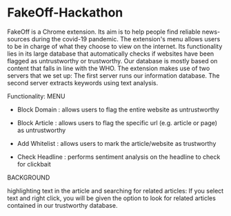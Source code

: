 # FakeOff-Hackathon
FakeOff is a Chrome extension. Its aim is to help people find reliable news-sources during the covid-19 pandemic.
The extension's menu allows users to be in charge of what they choose to view on the internet. Its functionality lies in its large database that automatically checks if websites have been flagged as untrustworthy or trustworthy. 
Our database is mostly based on content that falls in line with the WHO. 
The extension makes use of two servers that we set up:
The first server runs our information database.
The second server extracts keywords using text analysis.

Functionality:
MENU

- Block Domain :
  allows users to flag the entire website as untrustworthy
  
- Block Article :
  allows users to flag the specific url (e.g. article or page) as untrustworthy 
  
- Add Whitelist :
  allows users to mark the article/website as trustworthy
  
- Check Headline :
  performs sentiment analysis on the headline to check for clickbait

BACKGROUND

highlighting text in the article and searching for related articles: 
If you select text and right click, you will be given the option to look for related articles contained in our trustworthy database. 
